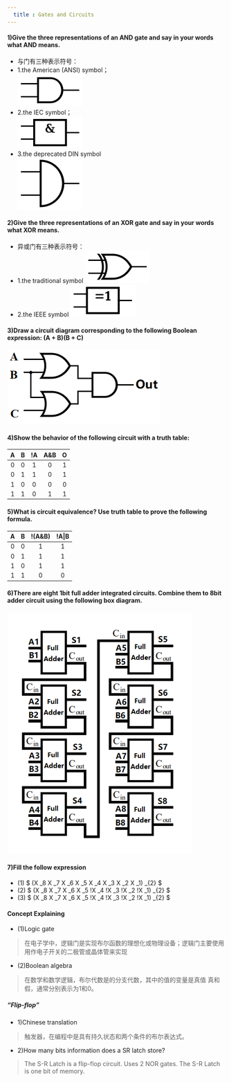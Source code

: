 ```yaml
---
  title : Gates and Circuits
---
```



#### 1)Give the three representations of an AND gate and say in your words what AND means.

- 与门有三种表示符号：
- 1.the American (ANSI) symbol； <br/>
![](https://raw.githubusercontent.com/zhangzhanbang/homework/gh-pages/images/hw05/AND_ANSI.png)
- 2.the IEC symbol；<br/>
![](https://raw.githubusercontent.com/zhangzhanbang/homework/gh-pages/images/hw05/AND_IEC.png)
- 3.the deprecated DIN symbol <br/>
![](https://raw.githubusercontent.com/zhangzhanbang/homework/gh-pages/images/hw05/AND_DIN.png)

#### 2)Give the three representations of an XOR gate and say in your words what XOR means.

- 异或门有三种表示符号：
- 1.the traditional symbol
![](https://raw.githubusercontent.com/zhangzhanbang/homework/gh-pages/images/hw05/XOR_ANSI.png)
- 2.the IEEE symbol
![](https://raw.githubusercontent.com/zhangzhanbang/homework/gh-pages/images/hw05/XOR_IEC.png)
#### 3)Draw a circuit diagram corresponding to the following Boolean expression: (A + B)(B + C)
![](https://raw.githubusercontent.com/zhangzhanbang/homework/gh-pages/images/hw05/t4.png)

#### 4)Show the behavior of the following circuit with a truth table:

|A|B|!A|A&B|O|
|:-:|:-:|:-:|:-:|:-:|
|0|0|1|0|1|
|0|1|1|0|1|
|1|0|0|0|0|
|1|1|0|1|1|

####  5)What is circuit equivalence? Use truth table to prove the following formula.

|A|B|!(A&B)| !A&#x7C;B |
|:-:|:-:|:-:|:-:|
|0|0|1|1|
|0|1|1|1|
|1|0|1|1|
|1|1|0|0|

#### 6)There are eight 1bit full adder integrated circuits. Combine them to 8bit adder circuit using the following box diagram.
![](https://raw.githubusercontent.com/zhangzhanbang/homework/gh-pages/images/hw05/t6.png)

#### 7)Fill the follow expression
- (1) $ (X _8 X _7 X _6 X _5 X _4 X _3 X _2 X _1) _{2} $
- (2) $ (X _8 X _7 X _6 X _5 !X _4 !X _3 !X _2 !X _1) _{2} $ 
- (3) $ (X _8 X _7 X _6 X _5 !X _4 !X _3 !X _2 !X _1) _{2} $

#### Concept Explaining

- (1)Logic gate

> 在电子学中，逻辑门是实现布尔函数的理想化或物理设备；逻辑门主要使用用作电子开关的二极管或晶体管来实现

- (2)Boolean algebra

> 在数学和数学逻辑，布尔代数是的分支代数，其中的值的变量是真值 真和假，通常分别表示为1和0。

##### “Flip-flop”

- 1)Chinese translation

> 触发器，在编程中是具有持久状态和两个条件的布尔表达式。

- 2)How many bits information does a SR latch store?

> The S-R Latch is a flip-flop circuit. Uses 2 NOR gates. The S-R Latch is one bit of memory.
